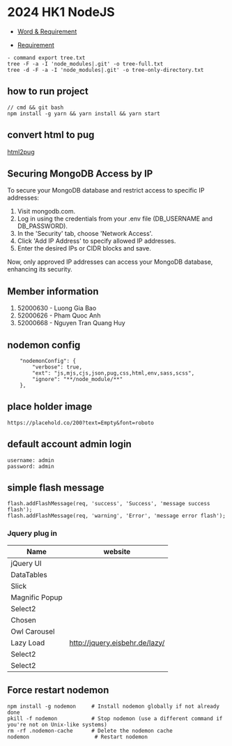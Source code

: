 # 2024 HK1 NodeJS

-   [Word & Requirement](https://docs.google.com/document/d/18qz7kYLfw5KGSXSY8gE0WBfDcJHhPkkWN8lmfBqbEag/edit#heading=h.us8o10oowfcd)

-   [Requirement](https://docs.google.com/document/d/13biAcC49Pkg3FuyOmL-IW5c5hTNQRvzO/edit)

```
- command export tree.txt
tree -F -a -I 'node_modules|.git' -o tree-full.txt
tree -d -F -a -I 'node_modules|.git' -o tree-only-directory.txt
```

## how to run project

```
// cmd && git bash
npm install -g yarn && yarn install && yarn start
```

## convert html to pug

[html2pug](https://html-to-pug.com/)

## Securing MongoDB Access by IP

To secure your MongoDB database and restrict access to specific IP addresses:

1. Visit mongodb.com.
2. Log in using the credentials from your .env file (DB_USERNAME and DB_PASSWORD).
3. In the 'Security' tab, choose 'Network Access'.
4. Click 'Add IP Address' to specify allowed IP addresses.
5. Enter the desired IPs or CIDR blocks and save.

Now, only approved IP addresses can access your MongoDB database, enhancing its security.

<!-- Member information -->

## Member information

1. 52000630 - Luong Gia Bao
2. 52000626 - Pham Quoc Anh
3. 52000668 - Nguyen Tran Quang Huy

## nodemon config

```
    "nodemonConfig": {
        "verbose": true,
        "ext": "js,mjs,cjs,json,pug,css,html,env,sass,scss",
        "ignore": "**/node_module/**"
    },
```

## place holder image

`https://placehold.co/200?text=Empty&font=roboto`

## default account admin login

```
username: admin
password: admin
```

## simple flash message

```
flash.addFlashMessage(req, 'success', 'Success', 'message success flash');
flash.addFlashMessage(req, 'warning', 'Error', 'message error flash');
```

[//]: # 'https://chat.openai.com/share/f4645e84-8141-44bd-b9a5-aa4235dd2bab'

### Jquery plug in

| Name           | website                        |
| -------------- | ------------------------------ |
| jQuery UI      |                                |
| DataTables     |                                |
| Slick          |                                |
| Magnific Popup |                                |
| Select2        |                                |
| Chosen         |                                |
| Owl Carousel   |                                |
| Lazy Load      | http://jquery.eisbehr.de/lazy/ |
| Select2        |                                |
| Select2        |                                |

## Force restart nodemon

```
npm install -g nodemon     # Install nodemon globally if not already done
pkill -f nodemon           # Stop nodemon (use a different command if you're not on Unix-like systems)
rm -rf .nodemon-cache      # Delete the nodemon cache
nodemon                     # Restart nodemon
```
